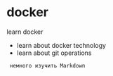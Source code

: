 # docker
learn docker


- learn about docker technology
- learn about git operations

` немного изучить Markdown`
